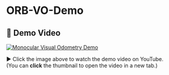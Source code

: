 # ORB-VO-Demo

## 🎥 Demo Video

[![Monocular Visual Odometry Demo](https://img.youtube.com/vi/LPUv11dxp4c/0.jpg)](https://youtu.be/LPUv11dxp4c)

▶️ Click the image above to watch the demo video on YouTube.  
(You can **click** the thumbnail to open the video in a new tab.)
